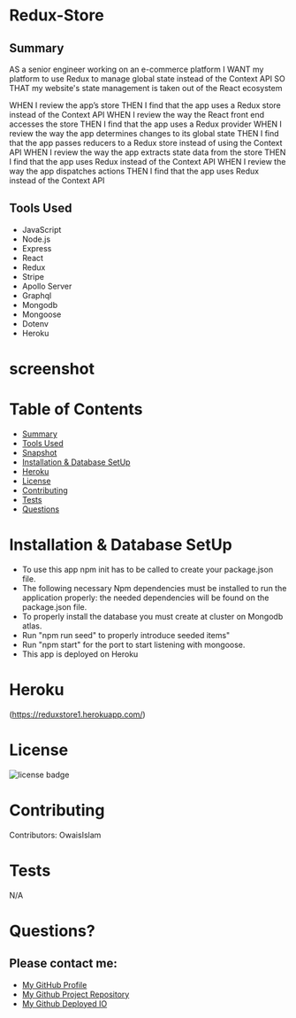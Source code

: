 # Redux-Store



## Summary
AS a senior engineer working on an e-commerce platform
I WANT my platform to use Redux to manage global state instead of the Context API
SO THAT my website's state management is taken out of the React ecosystem

WHEN I review the app’s store
THEN I find that the app uses a Redux store instead of the Context API
WHEN I review the way the React front end accesses the store
THEN I find that the app uses a Redux provider
WHEN I review the way the app determines changes to its global state
THEN I find that the app passes reducers to a Redux store instead of using the Context API
WHEN I review the way the app extracts state data from the store
THEN I find that the app uses Redux instead of the Context API
WHEN I review the way the app dispatches actions
THEN I find that the app uses Redux instead of the Context API


## Tools Used

* JavaScript
* Node.js
* Express
* React
* Redux
* Stripe
* Apollo Server
* Graphql
* Mongodb
* Mongoose
* Dotenv
* Heroku



# screenshot




# Table of Contents 
* [Summary](#Summary)
* [Tools Used](#Tools)
* [Snapshot](#Snapshot)
* [Installation & Database SetUp](#Installation)
* [Heroku](#Heroku)
* [License](#license)
* [Contributing](#contributing)
* [Tests](#tests)
* [Questions](#questions)

# Installation & Database SetUp
* To use this app npm init has to be called to create your package.json file.
* The following necessary Npm dependencies must be installed to run the application properly: the needed dependencies will be found on the package.json file.
* To properly install the database you must create at cluster on Mongodb atlas.
* Run "npm run seed" to properly introduce seeded items"
* Run "npm start" for the port to start listening with mongoose.
* This app is deployed on Heroku




# Heroku


(https://reduxstore1.herokuapp.com/)


# License
![license badge](https://img.shields.io/badge/license-MIT-brightgreen)

# Contributing
​Contributors: OwaisIslam

# Tests
N/A

# Questions?
## Please contact me:
  * [My GitHub Profile](https://github.com/jojoford)
  * [My Github Project Repository](https://github.com/jojoford/redux-store)
  * [My Github Deployed IO](https://)

